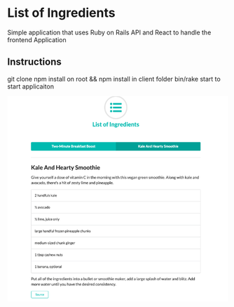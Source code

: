 # List of Ingredients

Simple application that uses Ruby on Rails API and React to handle the frontend Application

## Instructions

git clone
npm install on root && npm install in client folder
bin/rake start to start applicaiton

![Screenshot](https://github.com/brainden/alias/blob/master/photo/Screen%20Shot%202019-10-07%20at%202.13.07%20PM.png?raw=true)
